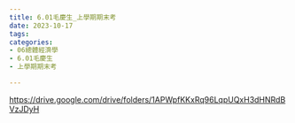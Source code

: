 ```yaml
---
title: 6.01毛慶生_上學期期末考
date: 2023-10-17
tags: 
categories:
- 06總體經濟學
- 6.01毛慶生
- 上學期期末考

---
```

https://drive.google.com/drive/folders/1APWpfKKxRq96LqpUQxH3dHNRdBVzJDyH
